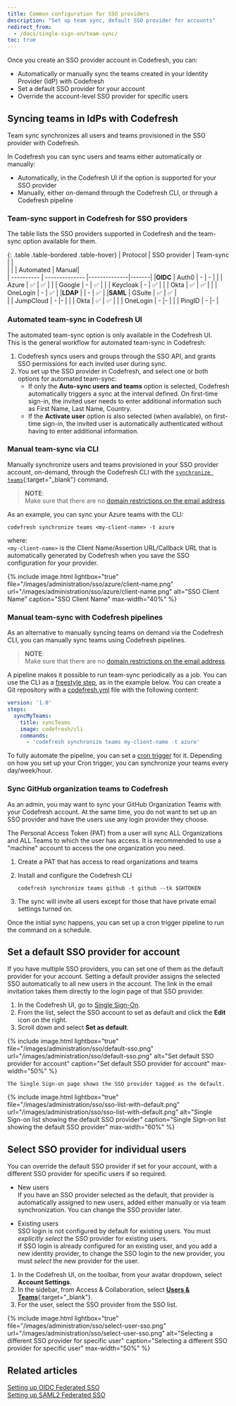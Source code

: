 ```yaml
---
title: Common configuration for SSO providers
description: "Set up team sync, default SSO provider for accounts"
redirect_from:
  - /docs/single-sign-on/team-sync/
toc: true
---
```


Once you create an SSO provider account in Codefresh, you can:
* Automatically or manually sync the teams created in your Identity Provider (IdP) with Codefresh
* Set a default SSO provider for your account
* Override the account-level SSO provider for specific users


## Syncing teams in IdPs with Codefresh
Team sync synchronizes all users and teams provisioned in the SSO provider with Codefresh. 

In Codefresh you can sync users and teams either automatically or manually:
* Automatically, in the Codefresh UI if the option is supported for your SSO provider 
* Manually, either on-demand through the Codefresh CLI, or through a Codefresh pipeline

<!---
### Multi-account team-sync in Codefresh for SSO providers
SSO providers can sync users from multiple accounts, in addition to the primary account associated with the specific SSO integration.
This functionality benfits enterprises that manage multiple accounts for a single customer, as it streamlines the sync process through a single operation. 
If a customer has dev and prod accounts in Codefresh, they can set up an SSO integration for one of the accounts, and then specificy the ID of the second account to sync.

Codefresh validates if the user has access to the accounts specified, and during team-sync retrieives the accounts and invites users in teams/groups for those accounts.


-->
### Team-sync support in Codefresh for SSO providers
The table lists the SSO providers supported in Codefresh and the team-sync option available for them.

{: .table .table-bordered .table-hover}
| Protocol   | SSO provider              | Team-sync    | |  
|            |                  | Automated    | Manual|  
| ---------- | --------------   |--------------|-------|
|**OIDC**    | Auth0            | -             | -    |
|            | Azure            | ✅            | ✅    |
|            | Google           | -             | ✅    |
|            | Keycloak         | -             | ✅   |
|            | Okta             | ✅            | ✅  |
|            | OneLogin         | -             | ✅    |
|**LDAP**    |                  | -             | ✅ |
|**SAML**    | GSuite           | ✅            | ✅ |  
|            | JumpCloud        | -             |- |
|            | Okta             | ✅            |  ✅ |
|            | OneLogin         | -             |- |
|            | PingID           | -             |- |



### Automated team-sync in Codefresh UI

The automated team-sync option is only available in the Codefresh UI.  
This is the general workflow for automated team-sync in Codefresh:

1. Codefresh syncs users and groups through the SSO API, and grants SSO permissions for each invited user during sync.
1. You set up the SSO provider in Codefresh, and select one or both options for automated team-sync:
    * If only the **Auto-sync users and teams** option is selected, Codefresh automatically triggers a sync at the interval defined. On first-time sign-in, the invited user needs to enter additional information such as First Name, Last Name, Country.
    * If the **Activate user** option is also selected (when available), on first-time sign-in, the invited user is automatically authenticated without having to enter additional information.  




### Manual team-sync via CLI 

Manually synchronize users and teams provisioned in your SSO provider account, on-demand, through the Codefresh CLI with the [`synchronize teams`](https://codefresh-io.github.io/cli/teams/synchronize-teams/){:target="\_blank"} command.


>**NOTE**:  
 >Make sure that there are no [domain restrictions on the email address](#manual-team-sync-and-email-domain-restrictions).

As an example, you can sync your Azure teams with the CLI: 

```shell
codefresh synchronize teams <my-client-name> -t azure
```
where:  
`<my-client-name>` is the Client Name/Assertion URL/Callback URL that is automatically generated by Codefresh when you save the SSO configuration for your provider.


{% include 
image.html
lightbox="true"
file="/images/administration/sso/azure/client-name.png"
url="/images/administration/sso/azure/client-name.png"
alt="SSO Client Name"
caption="SSO Client Name"
max-width="40%"
%}



### Manual team-sync with Codefresh pipelines

As an alternative to manually syncing teams on demand via the Codefresh CLI, you can manually sync teams using Codefresh pipelines. 

>**NOTE**:  
 >Make sure that there are no [domain restrictions on the email address](#manual-team-sync-and-email-domain-restrictions).

A pipeline makes it possible to run team-sync periodically as a job. You can use the CLI as a [freestyle step]({{site.baseurl}}/docs/pipelines/steps/freestyle/), as in the example below.
You can create a Git repository with a [codefresh.yml]({{site.baseurl}}/docs/pipelines/what-is-the-codefresh-yaml/) file with the following content:

```yaml
version: '1.0'
steps:
  syncMyTeams:
    title: syncTeams
    image: codefresh/cli
    commands:
      - 'codefresh synchronize teams my-client-name -t azure'
```

To fully automate the pipeline, you can set a [cron trigger]({{site.baseurl}}/docs/pipelines/triggers/cron-triggers/) for it. Depending on how you set up your Cron trigger, you can synchronize your teams every day/week/hour. 

### Sync GitHub organization teams to Codefresh

As an admin, you may want to sync your GitHub Organization Teams with your Codefresh account. At the same time, you do not want to set up an SSO provider and have the users use any login provider they choose.

The Personal Access Token (PAT) from a user will sync ALL Organizations and ALL Teams to which the user has access. It is recommended to use a "machine" account to access the one organization you need.

1. Create a PAT that has access to read organizations and teams
1. Install and configure the Codefresh CLI

    `codefresh synchronize teams github -t github --tk $GHTOKEN`

1. The sync will invite all users except for those that have private email settings turned on.

Once the initial sync happens, you can set up a cron trigger pipeline to run the command on a schedule.

## Set a default SSO provider for account

If you have multiple SSO providers, you can set one of them as the default provider for your account. 
Setting a default provider assigns the selected SSO automatically to all new users in the account. The link in the email invitation takes them directly to the login page of that SSO provider.

1. In the Codefresh UI, go to [Single Sign-On](https://g.codefresh.io/2.0/account-settings/single-sign-on).
1. From the list, select the SSO account to set as default and click the **Edit** icon on the right.
1. Scroll down and select **Set as default**. 

{% include 
image.html
lightbox="true"
file="/images/administration/sso/default-sso.png"
url="/images/administration/sso/default-sso.png"
alt="Set default SSO provider for account"
caption="Set default SSO provider for account"
max-width="50%"
%}

    The Single Sign-on page shows the SSO provider tagged as the default.

{% include 
image.html
lightbox="true"
file="/images/administration/sso/sso-list-with-default.png"
url="/images/administration/sso/sso-list-with-default.png"
alt="Single Sign-on list showing the default SSO provider"
caption="Single Sign-on list showing the default SSO provider"
max-width="60%"
%}


## Select SSO provider for individual users

You can override the default SSO provider if set for your account, with a different SSO provider for specific users if so required.  
* New users   
  If you have an SSO provider selected as the default, that provider is automatically assigned to new users, added either manually or via team synchronization. 
  You can change the SSO provider later. 

* Existing users  
  SSO login is not configured by default for existing users. You must _explicitly select_ the SSO provider for existing users.  
  If SSO login is already configured for an existing user, and you add a new identity provider, to change the SSO login to the new provider, you must _select_ the new provider for the user. 

1. In the Codefresh UI, on the toolbar, from your avatar dropdown, select **Account Settings**.
1. In the sidebar, from Access & Collaboration, select [**Users & Teams**](https://g.codefresh.io/account-admin/collaborators/users){:target="\_blank"}.   
1. For the user, select the SSO provider from the SSO list.

{% include 
image.html
lightbox="true"
file="/images/administration/sso/select-user-sso.png"
url="/images/administration/sso/select-user-sso.png"
alt="Selecting a different SSO provider for specific user"
caption="Selecting a different SSO provider for specific user"
max-width="50%"
%}

## Related articles
[Setting up OIDC Federated SSO]({{site.baseurl}}/docs/single-sign-on/oidc)  
[Setting up SAML2 Federated SSO]({{site.baseurl}}/docs/single-sign-on/saml)  



